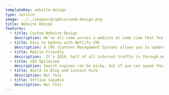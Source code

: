 ```yaml
---
templateKey: website-design
type: service
image: ../../images/graphics/web-design.png
title: Website Design
features:
  - title: Custom Website Design
    description: We've all come across a webiste at some time that feels like 
  - title: Easy to Update with Netlify CMS
    description: A CMS (Content Management System) allows you to update your site's content through a simple and easy to use admin portal, as well as grant similar permissions to others. As easy as writing and sending an email, you can publish blog posts, upload images, and even add products to your website.
  - title: Mobile Friendly
    description:  It's 2020, half of all internet traffic is through mobile devices, 
  - title: SEO Optimized
    description: Search engines can be picky, but if you can speak their language, they are your best friend. Search engines have evolved over the years, they've become smarter, it takes more than cramming keywords and backlinks in to your content.
  - title: Build In Blog and Contact Form
    description: Not this
  - title: Offline Capable
    description: Not this
---
```

